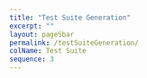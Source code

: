 ```yaml
---
title: "Test Suite Generation"
excerpt: ""
layout: pageSbar
permalink: /testSuiteGeneration/
colName: Test Suite
sequence: 3
---
```

